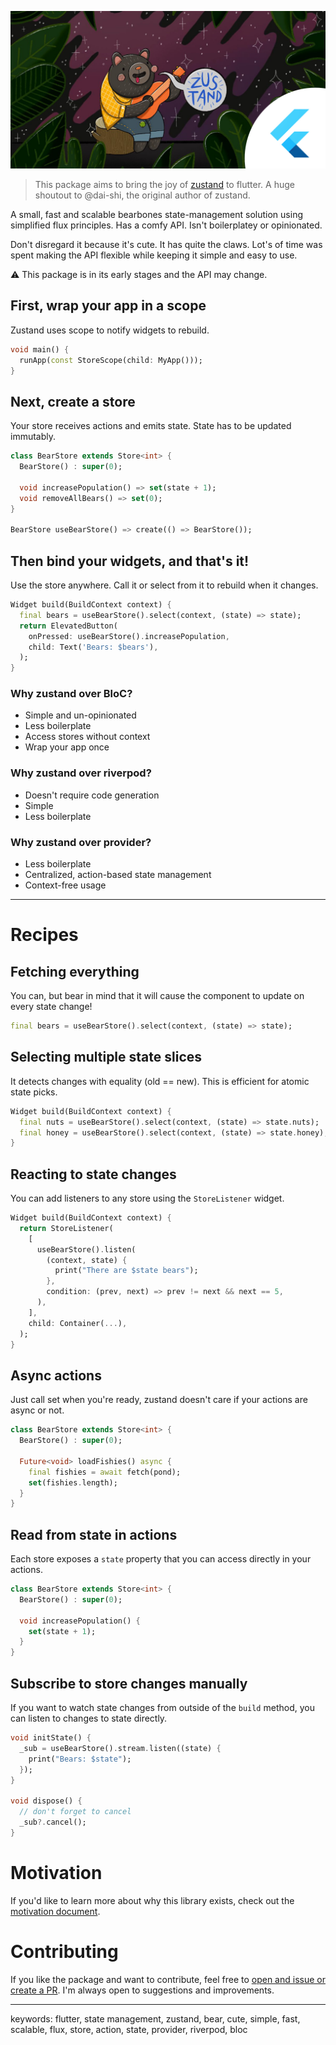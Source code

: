 <p align="center">
  <img src="assets/bear.jpg" />
</p>

> This package aims to bring the joy of [zustand](https://github.com/pmndrs/zustand?tab=readme-ov-file) to flutter. A huge shoutout to @dai-shi, the original author of zustand.

A small, fast and scalable bearbones state-management solution using simplified flux principles. Has a comfy API. Isn't boilerplatey or opinionated.

Don't disregard it because it's cute. It has quite the claws. Lot's of time was spent making the API flexible while keeping it simple and easy to use.

:warning: This package is in its early stages and the API may change.

## First, wrap your app in a scope

Zustand uses scope to notify widgets to rebuild.

```dart
void main() {
  runApp(const StoreScope(child: MyApp()));
}
```

## Next, create a store

Your store receives actions and emits state. State has to be updated immutably.

```dart
class BearStore extends Store<int> {
  BearStore() : super(0);

  void increasePopulation() => set(state + 1);
  void removeAllBears() => set(0);
}

BearStore useBearStore() => create(() => BearStore());
```

## Then bind your widgets, and that's it!

Use the store anywhere. Call it or select from it to rebuild when it changes.

```dart
Widget build(BuildContext context) {
  final bears = useBearStore().select(context, (state) => state);
  return ElevatedButton(
    onPressed: useBearStore().increasePopulation,
    child: Text('Bears: $bears'),
  );
}
```

### Why zustand over BloC?

- Simple and un-opinionated
- Less boilerplate
- Access stores without context
- Wrap your app once

### Why zustand over riverpod?

- Doesn't require code generation
- Simple
- Less boilerplate

### Why zustand over provider?

- Less boilerplate
- Centralized, action-based state management
- Context-free usage

---

# Recipes

## Fetching everything

You can, but bear in mind that it will cause the component to update on every state change!

```dart
final bears = useBearStore().select(context, (state) => state);
```

## Selecting multiple state slices

It detects changes with equality (old == new). This is efficient for atomic state picks.

```dart
Widget build(BuildContext context) {
  final nuts = useBearStore().select(context, (state) => state.nuts);
  final honey = useBearStore().select(context, (state) => state.honey);
}
```

## Reacting to state changes

You can add listeners to any store using the `StoreListener` widget.

```dart
Widget build(BuildContext context) {
  return StoreListener(
    [
      useBearStore().listen(
        (context, state) {
          print("There are $state bears");
        },
        condition: (prev, next) => prev != next && next == 5,
      ),
    ],
    child: Container(...),
  );
}
```

## Async actions

Just call set when you're ready, zustand doesn't care if your actions are async or not.

```dart
class BearStore extends Store<int> {
  BearStore() : super(0);

  Future<void> loadFishies() async {
    final fishies = await fetch(pond);
    set(fishies.length);
  }
}
```

## Read from state in actions

Each store exposes a `state` property that you can access directly in your actions.

```dart
class BearStore extends Store<int> {
  BearStore() : super(0);

  void increasePopulation() {
    set(state + 1);
  }
}
```

## Subscribe to store changes manually

If you want to watch state changes from outside of the `build` method, you can listen to changes to state directly.

```dart
void initState() {
  _sub = useBearStore().stream.listen((state) {
    print("Bears: $state");
  });
}

void dispose() {
  // don't forget to cancel
  _sub?.cancel(); 
}
```

# Motivation

If you'd like to learn more about why this library exists, check out the [motivation document](https://github.com/josiahsrc/flutter_zustand/blob/main/docs/motivation.md).

# Contributing

If you like the package and want to contribute, feel free to [open and issue or create a PR](https://github.com/josiahsrc/flutter_zustand/tree/main). I'm always open to suggestions and improvements.

---

keywords: flutter, state management, zustand, bear, cute, simple, fast, scalable, flux, store, action, state, provider, riverpod, bloc
